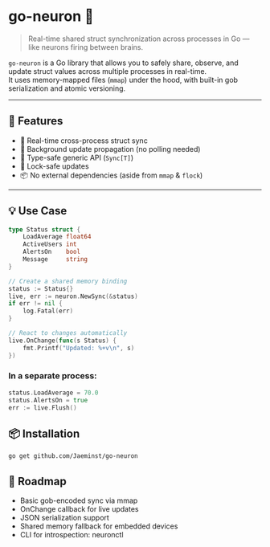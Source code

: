 # go-neuron 🧠

> Real-time shared struct synchronization across processes in Go — like neurons firing between brains.

`go-neuron` is a Go library that allows you to safely share, observe, and update struct values across multiple processes in real-time.  
It uses memory-mapped files (`mmap`) under the hood, with built-in gob serialization and atomic versioning.

---

## 🚀 Features

- 🧠 Real-time cross-process struct sync
- 🔁 Background update propagation (no polling needed)
- 🧩 Type-safe generic API (`Sync[T]`)
- 🔐 Lock-safe updates
- 📦 No external dependencies (aside from `mmap` & `flock`)

---

## 💡 Use Case

```go
type Status struct {
    LoadAverage float64
    ActiveUsers int
    AlertsOn    bool
    Message     string
}

// Create a shared memory binding
status := Status{}
live, err := neuron.NewSync(&status)
if err != nil {
    log.Fatal(err)
}

// React to changes automatically
live.OnChange(func(s Status) {
    fmt.Printf("Updated: %+v\n", s)
})
```

### In a separate process:

```go
status.LoadAverage = 70.0
status.AlertsOn = true
err := live.Flush()
```

## 📦 Installation

```sh
go get github.com/Jaeminst/go-neuron
```

## 📁 Roadmap

- Basic gob-encoded sync via mmap
- OnChange callback for live updates
- JSON serialization support
- Shared memory fallback for embedded devices
- CLI for introspection: neuronctl
